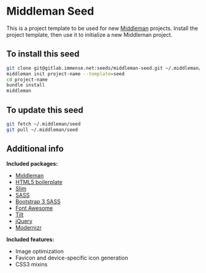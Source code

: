 # Middleman Seed

This is a project template to be used for new [Middleman](http://middlemanapp.com) projects. Install the project template, then use it to initialize a new Middleman project.

## To install this seed

```bash
git clone git@gitlab.immense.net:seeds/middleman-seed.git ~/.middleman/seed
middleman init project-name --template=seed
cd project-name
bundle install
middleman
```

## To update this seed
```bash
git fetch ~/.middleman/seed
git pull ~/.middleman/seed
```
## Additional info

**Included packages:**

* [Middleman](http://middlemanapp.com/)
* [HTML5 boilerplate](http://html5boilerplate.com/)
* [Slim](http://slim-lang.com/)
* [SASS](http://sass-lang.com/)
* [Bootstrap 3 SASS](https://github.com/twbs/bootstrap-sass)
* [Font Awesome](http://fontawesome.io) <span class="badge"><i class="fa fa-thumbs-up"></i></span>
* [Tilt](https://github.com/rtomayko/tilt)
* [jQuery](http://jquery.com/)
* [Modernizr](http://modernizr.com/)

**Included features:**

* Image optimization
* Favicon and device-specific icon generation
* CSS3 mixins